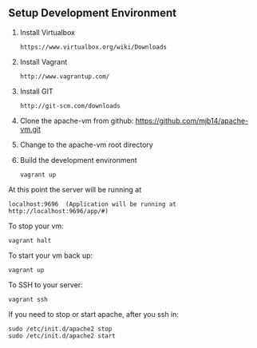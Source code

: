 Setup Development Environment
-----------------------------

1. Install Virtualbox

    ``https://www.virtualbox.org/wiki/Downloads``

1. Install Vagrant

    ``http://www.vagrantup.com/``

1. Install GIT    

    ``http://git-scm.com/downloads``
    
1. Clone the apache-vm from github:  https://github.com/mjb14/apache-vm.git

1. Change to the apache-vm root directory

1. Build the development environment

    ``vagrant up``


At this point the server will be running at

    localhost:9696  (Application will be running at http://localhost:9696/app/#)

To stop your vm:
        
    vagrant halt
    
To start your vm back up:

    vagrant up
    
To SSH to your server:

    vagrant ssh
    
If you need to stop or start apache, after you ssh in:

    sudo /etc/init.d/apache2 stop
    sudo /etc/init.d/apache2 start    